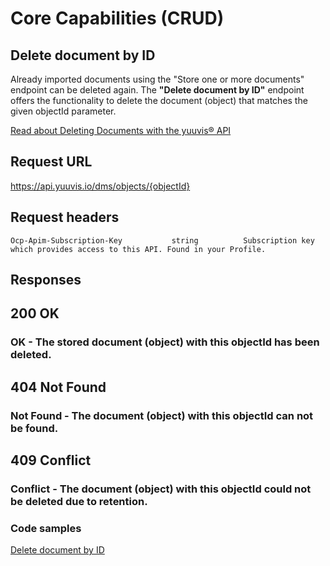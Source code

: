 # Core Capabilities (CRUD)

## Delete document by ID

Already imported documents using the "Store one or more documents" endpoint can be deleted again.
The **"Delete document by ID"** endpoint offers the functionality to delete the document (object) that matches the given objectId parameter.


[Read about Deleting Documents with the yuuvis® API](https://yuuvis.io/how-to/delete)

## Request URL

https://api.yuuvis.io/dms/objects/{objectId}

## Request headers

```
Ocp-Apim-Subscription-Key           string          Subscription key which provides access to this API. Found in your Profile.

```

## Responses

## 200 OK

### OK - The stored document (object) with this objectId has been deleted.

## 404 Not Found

### Not Found - The document (object) with this objectId can not be found.

## 409 Conflict

### Conflict - The document (object) with this objectId could not be deleted due to retention.

### Code samples

[Delete document by ID](./Delete-Object.py)

